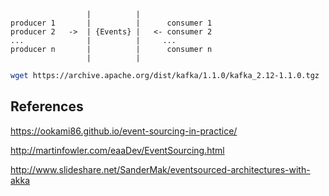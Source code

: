 

```              
                 |          |
producer 1       |          |      consumer 1 
producer 2   ->  | {Events} |   <- consumer 2
...              |          |     ...
producer n       |          |      consumer n
                 |          |

```

```bash
wget https://archive.apache.org/dist/kafka/1.1.0/kafka_2.12-1.1.0.tgz
```

References
--------------

https://ookami86.github.io/event-sourcing-in-practice/

http://martinfowler.com/eaaDev/EventSourcing.html

http://www.slideshare.net/SanderMak/eventsourced-architectures-with-akka
